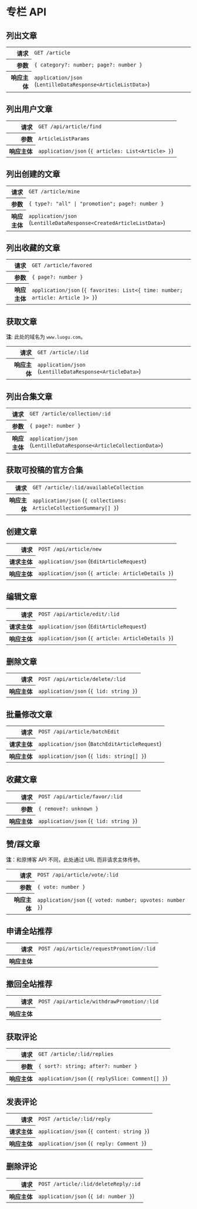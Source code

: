 # 专栏 API

## 列出文章

<table>
  <tr>
    <th align="right">请求</th>
    <td><code>GET /article</code></td>
  </tr>
  <tr>
    <th align="right">参数</th>
    <td><code>{ category?: number; page?: number }</code></td>
  </tr>
  <tr>
    <th align="right">响应主体</th>
    <td><code>application/json</code> (<code>LentilleDataResponse&lt;ArticleListData&gt;</code>)</td>
  </tr>
</table>

## 列出用户文章

<table>
  <tr>
    <th align="right">请求</th>
    <td><code>GET /api/article/find</code></td>
  </tr>
  <tr>
    <th align="right">参数</th>
    <td><code>ArticleListParams</code></td>
  </tr>
  <tr>
    <th align="right">响应主体</th>
    <td><code>application/json</code> (<code>{ articles: List&lt;Article&gt; }</code>)</td>
  </tr>
</table>

## 列出创建的文章

<table>
  <tr>
    <th align="right">请求</th>
    <td><code>GET /article/mine</code></td>
  </tr>
  <tr>
    <th align="right">参数</th>
    <td><code>{ type?: "all" | "promotion"; page?: number }</code></td>
  </tr>
  <tr>
    <th align="right">响应主体</th>
    <td><code>application/json</code> (<code>LentilleDataResponse&lt;CreatedArticleListData&gt;</code>)</td>
  </tr>
</table>

## 列出收藏的文章

<table>
  <tr>
    <th align="right">请求</th>
    <td><code>GET /article/favored</code></td>
  </tr>
  <tr>
    <th align="right">参数</th>
    <td><code>{ page?: number }</code></td>
  </tr>
  <tr>
    <th align="right">响应主体</th>
    <td><code>application/json</code> (<code>{ favorites: List&lt;{ time: number; article: Article }&gt; }</code>)</td>
  </tr>
</table>

## 获取文章

**注**: 此处的域名为 `www.luogu.com`。

<table>
  <tr>
    <th align="right">请求</th>
    <td><code>GET /article/:lid</code></td>
  </tr>
  <tr>
    <th align="right">响应主体</th>
    <td><code>application/json</code> (<code>LentilleDataResponse&lt;ArticleData&gt;</code>)</td>
  </tr>
</table>

## 列出合集文章

<table>
  <tr>
    <th align="right">请求</th>
    <td><code>GET /article/collection/:id</code></td>
  </tr>
  <tr>
    <th align="right">参数</th>
    <td><code>{ page?: number }</code></td>
  </tr>
  <tr>
    <th align="right">响应主体</th>
    <td><code>application/json</code> (<code>LentilleDataResponse&lt;ArticleCollectionData&gt;</code>)</td>
  </tr>
</table>

## 获取可投稿的官方合集

<table>
  <tr>
    <th align="right">请求</th>
    <td><code>GET /article/:lid/availableCollection</code></td>
  </tr>
  <tr>
    <th align="right">响应主体</th>
    <td><code>application/json</code> (<code>{ collections: ArticleCollectionSummary[] }</code>)</td>
  </tr>
</table>

## 创建文章

<table>
  <tr>
    <th align="right">请求</th>
    <td><code>POST /api/article/new</code></td>
  </tr>
  <tr>
    <th align="right">请求主体</th>
    <td><code>application/json</code> (<code>EditArticleRequest</code>)</td>
  </tr>
  <tr>
    <th align="right">响应主体</th>
    <td><code>application/json</code> (<code>{ article: ArticleDetails }</code>)</td>
  </tr>
</table>

## 编辑文章

<table>
  <tr>
    <th align="right">请求</th>
    <td><code>POST /api/article/edit/:lid</code></td>
  </tr>
  <tr>
    <th align="right">请求主体</th>
    <td><code>application/json</code> (<code>EditArticleRequest</code>)</td>
  </tr>
  <tr>
    <th align="right">响应主体</th>
    <td><code>application/json</code> (<code>{ article: ArticleDetails }</code>)</td>
  </tr>
</table>

## 删除文章

<table>
  <tr>
    <th align="right">请求</th>
    <td><code>POST /api/article/delete/:lid</code></td>
  </tr>
  <tr>
    <th align="right">响应主体</th>
    <td><code>application/json</code> (<code>{ lid: string }</code>)</td>
  </tr>
</table>

## 批量修改文章

<table>
  <tr>
    <th align="right">请求</th>
    <td><code>POST /api/article/batchEdit</code></td>
  </tr>
  <tr>
    <th align="right">请求主体</th>
    <td><code>application/json</code> (<code>BatchEditArticleRequest</code>)</td>
  </tr>
  <tr>
    <th align="right">响应主体</th>
    <td><code>application/json</code> (<code>{ lids: string[] }</code>)</td>
  </tr>
</table>

## 收藏文章

<table>
  <tr>
    <th align="right">请求</th>
    <td><code>POST /api/article/favor/:lid</code></td>
  </tr>
  <tr>
    <th align="right">参数</th>
    <td><code>{ remove?: unknown }</code></td>
  </tr>
  <tr>
    <th align="right">响应主体</th>
    <td><code>application/json</code> (<code>{ lid: string }</code>)</td>
  </tr>
</table>

## 赞/踩文章

**注**：和原博客 API 不同，此处通过 URL 而非请求主体传参。

<table>
  <tr>
    <th align="right">请求</th>
    <td><code>POST /api/article/vote/:lid</code></td>
  </tr>
  <tr>
    <th align="right">参数</th>
    <td><code>{ vote: number }</code></td>
  </tr>
  <tr>
    <th align="right">响应主体</th>
    <td><code>application/json</code> (<code>{ voted: number; upvotes: number }</code>)</td>
  </tr>
</table>

## 申请全站推荐

<table>
  <tr>
    <th align="right">请求</th>
    <td><code>POST /api/article/requestPromotion/:lid</code></td>
  </tr>
  <tr>
    <th align="right">响应主体</th>
    <td><!-- TODO --></td>
  </tr>
</table>

## 撤回全站推荐

<table>
  <tr>
    <th align="right">请求</th>
    <td><code>POST /api/article/withdrawPromotion/:lid</code></td>
  </tr>
  <tr>
    <th align="right">响应主体</th>
    <td><!-- TODO --></td>
  </tr>
</table>

## 获取评论

<table>
  <tr>
    <th align="right">请求</th>
    <td><code>GET /article/:lid/replies</code></td>
  </tr>
  <tr>
    <th align="right">参数</th>
    <td><code>{ sort?: string; after?: number }</code></td>
  </tr>
  <tr>
    <th align="right">响应主体</th>
    <td><code>application/json</code> (<code>{ replySlice: Comment[] }</code>)</td>
  </tr>
</table>

## 发表评论

<table>
  <tr>
    <th align="right">请求</th>
    <td><code>POST /article/:lid/reply</code></td>
  </tr>
  <tr>
    <th align="right">请求主体</th>
    <td><code>application/json</code> (<code>{ content: string }</code>)</td>
  </tr>
  <tr>
    <th align="right">响应主体</th>
    <td><code>application/json</code> (<code>{ reply: Comment }</code>)</td>
  </tr>
</table>

## 删除评论

<table>
  <tr>
    <th align="right">请求</th>
    <td><code>POST /article/:lid/deleteReply/:id</code></td>
  </tr>
  <tr>
    <th align="right">响应主体</th>
    <td><code>application/json</code> (<code>{ id: number }</code>)</td>
  </tr>
</table>
